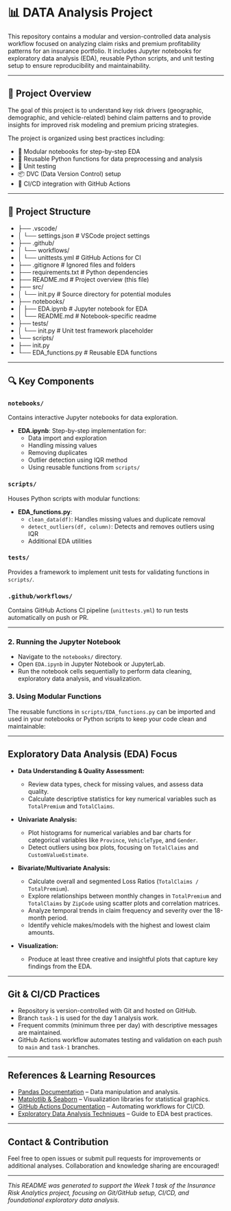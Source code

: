 # 📊 DATA  Analysis Project

This repository contains a modular and version-controlled data analysis workflow focused on analyzing claim risks and premium profitability patterns for an insurance portfolio. It includes Jupyter notebooks for exploratory data analysis (EDA), reusable Python scripts, and unit testing setup to ensure reproducibility and maintainability.

---

## 🧭 Project Overview

The goal of this project is to understand key risk drivers (geographic, demographic, and vehicle-related) behind claim patterns and to provide insights for improved risk modeling and premium pricing strategies.

The project is organized using best practices including:
- 📓 Modular notebooks for step-by-step EDA
- 🧩 Reusable Python functions for data preprocessing and analysis
- 🧪 Unit testing
- 📦 DVC (Data Version Control) setup
- 🔄 CI/CD integration with GitHub Actions

---

## 📁 Project Structure

- ├── .vscode/
- │ └── settings.json # VSCode project settings
- ├── .github/
- │ └── workflows/
- │ └── unittests.yml # GitHub Actions for CI
- ├── .gitignore # Ignored files and folders
- ├── requirements.txt # Python dependencies
- ├── README.md # Project overview (this file)
- ├── src/
- │ └── init.py # Source directory for potential modules
- ├── notebooks/
- │ ├── EDA.ipynb # Jupyter notebook for EDA
- │ └── README.md # Notebook-specific readme
- ├── tests/
- │ └── init.py # Unit test framework placeholder
- └── scripts/
- ├── init.py
- └── EDA_functions.py # Reusable EDA functions


---

## 🔍 Key Components

### `notebooks/`
Contains interactive Jupyter notebooks for data exploration.  
- **EDA.ipynb**: Step-by-step implementation for:
  - Data import and exploration
  - Handling missing values
  - Removing duplicates
  - Outlier detection using IQR method
  - Using reusable functions from `scripts/`

### `scripts/`
Houses Python scripts with modular functions:
- **EDA_functions.py**:
  - `clean_data(df)`: Handles missing values and duplicate removal
  - `detect_outliers(df, column)`: Detects and removes outliers using IQR
  - Additional EDA utilities

### `tests/`
Provides a framework to implement unit tests for validating functions in `scripts/`.

### `.github/workflows/`
Contains GitHub Actions CI pipeline (`unittests.yml`) to run tests automatically on push or PR.

---

### 2. Running the Jupyter Notebook
- Navigate to the `notebooks/` directory.
- Open `EDA.ipynb` in Jupyter Notebook or JupyterLab.
- Run the notebook cells sequentially to perform data cleaning, exploratory data analysis, and visualization.

### 3. Using Modular Functions
The reusable functions in `scripts/EDA_functions.py` can be imported and used in your notebooks or Python scripts to keep your code clean and maintainable:


---

## Exploratory Data Analysis (EDA) Focus

- **Data Understanding & Quality Assessment:**  
  - Review data types, check for missing values, and assess data quality.  
  - Calculate descriptive statistics for key numerical variables such as `TotalPremium` and `TotalClaims`.

- **Univariate Analysis:**  
  - Plot histograms for numerical variables and bar charts for categorical variables like `Province`, `VehicleType`, and `Gender`.  
  - Detect outliers using box plots, focusing on `TotalClaims` and `CustomValueEstimate`.

- **Bivariate/Multivariate Analysis:**  
  - Calculate overall and segmented Loss Ratios (`TotalClaims / TotalPremium`).  
  - Explore relationships between monthly changes in `TotalPremium` and `TotalClaims` by `ZipCode` using scatter plots and correlation matrices.  
  - Analyze temporal trends in claim frequency and severity over the 18-month period.  
  - Identify vehicle makes/models with the highest and lowest claim amounts.

- **Visualization:**  
  - Produce at least three creative and insightful plots that capture key findings from the EDA.

---

## Git & CI/CD Practices

- Repository is version-controlled with Git and hosted on GitHub.  
- Branch `task-1` is used for the day 1 analysis work.  
- Frequent commits (minimum three per day) with descriptive messages are maintained.  
- GitHub Actions workflow automates testing and validation on each push to `main` and `task-1` branches.

---

## References & Learning Resources

- [Pandas Documentation](https://pandas.pydata.org/docs/) – Data manipulation and analysis.  
- [Matplotlib & Seaborn](https://seaborn.pydata.org/) – Visualization libraries for statistical graphics.  
- [GitHub Actions Documentation](https://docs.github.com/en/actions) – Automating workflows for CI/CD.  
- [Exploratory Data Analysis Techniques](https://www.datacamp.com/tutorial/exploratory-data-analysis-python) – Guide to EDA best practices.

---

## Contact & Contribution

Feel free to open issues or submit pull requests for improvements or additional analyses. Collaboration and knowledge sharing are encouraged!

---

*This README was generated to support the Week 1 task of the Insurance Risk Analytics project, focusing on Git/GitHub setup, CI/CD, and foundational exploratory data analysis.*
